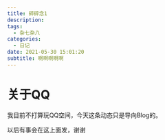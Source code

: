 ```yaml
---
title: 碎碎念1
description: 
tags:
  - 杂七杂八
categories:
  - 日记
date: 2021-05-30 15:01:20
subtitle: 啊啊啊啊啊
---
```


# 关于QQ

我目前不打算玩QQ空间，今天这条动态只是导向Blog的。

以后有事会在这上面发，谢谢
